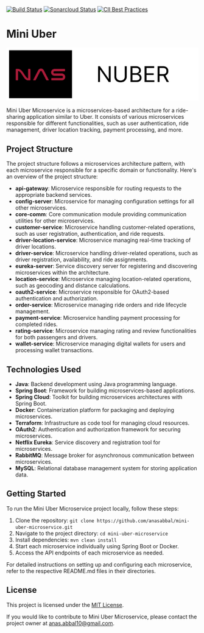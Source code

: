 [![Build Status](https://travis-ci.com/coma123/Spring-Boot-Blog-REST-API.svg?branch=development)](https://travis-ci.com/coma123/Spring-Boot-Blog-REST-API) [![Sonarcloud Status](https://sonarcloud.io/api/project_badges/measure?project=coma123_Spring-Boot-Blog-REST-API&metric=alert_status)](https://sonarcloud.io/dashboard?id=coma123_Spring-Boot-Blog-REST-API) [![CII Best Practices](https://bestpractices.coreinfrastructure.org/projects/3706/badge)](https://bestpractices.coreinfrastructure.org/projects/3706)

# Mini Uber
![logo](./img/back.png)

Mini Uber Microservice is a microservices-based architecture for a ride-sharing application similar to Uber. It consists of various microservices responsible for different functionalities, such as user authentication, ride management, driver location tracking, payment processing, and more.

## Project Structure

The project structure follows a microservices architecture pattern, with each microservice responsible for a specific domain or functionality. Here's an overview of the project structure:

- **api-gateway**: Microservice responsible for routing requests to the appropriate backend services.
- **config-server**: Microservice for managing configuration settings for all other microservices.
- **core-comm**: Core communication module providing communication utilities for other microservices.
- **customer-service**: Microservice handling customer-related operations, such as user registration, authentication, and ride requests.
- **driver-location-service**: Microservice managing real-time tracking of driver locations.
- **driver-service**: Microservice handling driver-related operations, such as driver registration, availability, and ride assignments.
- **eureka-server**: Service discovery server for registering and discovering microservices within the architecture.
- **location-service**: Microservice managing location-related operations, such as geocoding and distance calculations.
- **oauth2-service**: Microservice responsible for OAuth2-based authentication and authorization.
- **order-service**: Microservice managing ride orders and ride lifecycle management.
- **payment-service**: Microservice handling payment processing for completed rides.
- **rating-service**: Microservice managing rating and review functionalities for both passengers and drivers.
- **wallet-service**: Microservice managing digital wallets for users and processing wallet transactions.

## Technologies Used

- **Java**: Backend development using Java programming language.
- **Spring Boot**: Framework for building microservices-based applications.
- **Spring Cloud**: Toolkit for building microservices architectures with Spring Boot.
- **Docker**: Containerization platform for packaging and deploying microservices.
- **Terraform**: Infrastructure as code tool for managing cloud resources.
- **OAuth2**: Authentication and authorization framework for securing microservices.
- **Netflix Eureka**: Service discovery and registration tool for microservices.
- **RabbitMQ**: Message broker for asynchronous communication between microservices.
- **MySQL**: Relational database management system for storing application data.

## Getting Started

To run the Mini Uber Microservice project locally, follow these steps:

1. Clone the repository: `git clone https://github.com/anasabbal/mini-uber-microservice.git`
2. Navigate to the project directory: `cd mini-uber-microservice`
3. Install dependencies: `mvn clean install`
4. Start each microservice individually using Spring Boot or Docker.
5. Access the API endpoints of each microservice as needed.

For detailed instructions on setting up and configuring each microservice, refer to the respective README.md files in their directories.

## License

This project is licensed under the [MIT License](LICENSE).

If you would like to contribute to Mini Uber Microservice, please contact the project owner at [anas.abbal10@gmail.com](mailto:anas.abbal10@gmail.com).

